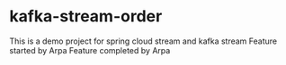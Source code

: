 # kafka-stream-order
This is a demo project for spring cloud stream and kafka stream
Feature started by Arpa
Feature completed by Arpa